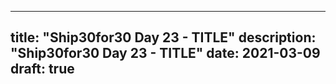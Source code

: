 
---
title: "Ship30for30 Day 23 - TITLE"
description: "Ship30for30 Day 23 - TITLE"
date: 2021-03-09
draft: true
---

